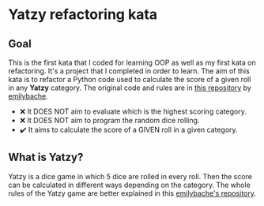﻿# Yatzy refactoring kata
 ## Goal
 This is the first kata that I coded for learning OOP as well as my first kata on refactoring. It's a project that I completed in order to learn. The aim of this kata is to refactor a Python code used to calculate the score of a given roll in any **Yatzy** category. The original code and rules are in [this repository](https://github.com/emilybache/Yatzy-Refactoring-Kata) by [emilybache](https://github.com/emilybache/).

- ❌ It DOES NOT aim to evaluate which is the highest scoring category. 
- ❌ It DOES NOT aim to program the random dice rolling.
- ✔️ It aims to calculate the score of a GIVEN roll in a given category.
 ## What is Yatzy?
 Yatzy is a dice game in which 5 dice are rolled in every roll. Then the score can be calculated in different ways depending on the category. The whole rules of the Yatzy game are better explained in this [emilybache's repository](https://github.com/emilybache/Yatzy-Refactoring-Kata).

